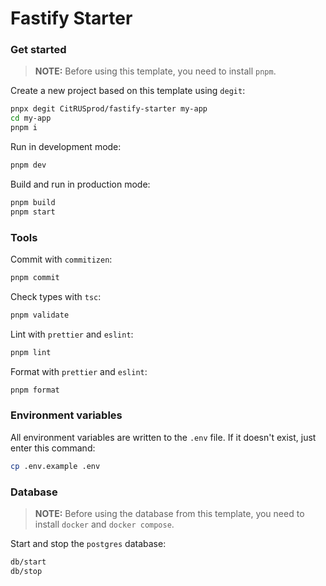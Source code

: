# Fastify Starter

### Get started

> **NOTE:** Before using this template, you need to install `pnpm`.

Create a new project based on this template using `degit`:

```sh
pnpx degit CitRUSprod/fastify-starter my-app
cd my-app
pnpm i
```

Run in development mode:

```sh
pnpm dev
```

Build and run in production mode:

```sh
pnpm build
pnpm start
```

### Tools

Commit with `commitizen`:

```sh
pnpm commit
```

Check types with `tsc`:

```sh
pnpm validate
```

Lint with `prettier` and `eslint`:

```sh
pnpm lint
```

Format with `prettier` and `eslint`:

```sh
pnpm format
```

### Environment variables

All environment variables are written to the `.env` file. If it doesn't exist, just enter this command:

```sh
cp .env.example .env
```

### Database

> **NOTE:** Before using the database from this template, you need to install `docker` and `docker compose`.

Start and stop the `postgres` database:

```sh
db/start
db/stop
```
